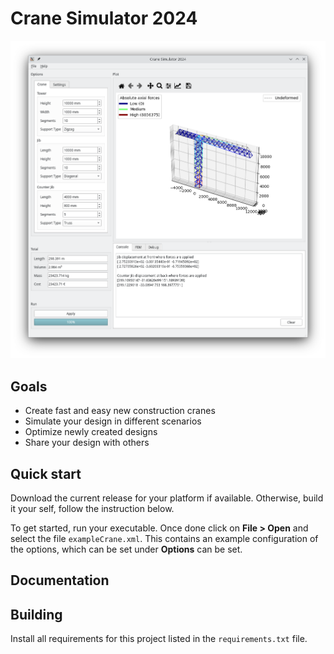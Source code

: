 # Crane Simulator 2024

![img.png](resources/img.png)

## Goals

* Create fast and easy new construction cranes
* Simulate your design in different scenarios
* Optimize newly created designs
* Share your design with others

## Quick start

Download the current release for your platform if available. Otherwise, build it your self, follow the instruction below.

To get started, run your executable. Once done click on **File > Open** and select the file ``exampleCrane.xml``. This
contains an example configuration of the options, which can be set under **Options** can be set.

## Documentation

## Building

Install all requirements for this project listed in the ``requirements.txt`` file.


